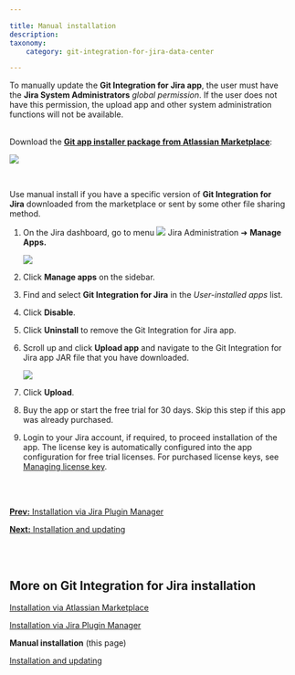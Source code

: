 ```yaml
---

title: Manual installation
description:
taxonomy:
    category: git-integration-for-jira-data-center

---
```


<div class="bbb-callout bbb--alert">
    <div class="irow">
    <div class="ilogobox">
        <span class="logoimg"></span>
    </div>
    <div class="imsgbox">
        To manually update the <b>Git Integration for Jira app</b>, the user must have the <b>Jira System Administrators</b> <I>global permission</i>. If the user does not have this permission, the upload app and other system administration functions will not be available.
    </div>
    </div>
</div>
<br>

Download the [**Git app installer package from Atlassian Marketplace**](https://marketplace.atlassian.com/plugins/com.xiplink.jira.git.jira_git_plugin/versions):

![](/wp-content/uploads/gij-docs-installation-gitapp-version-history-manual-download.png)

<br>

Use manual install if you have a specific version of **Git Integration for Jira** downloaded from the marketplace or sent by some other file sharing method.

1.  On the Jira dashboard, go to menu <img src='/wp-content/uploads/gij-jira-sys-admin-icon.png' /> Jira Administration ➜ **Manage Apps.**

    ![](/wp-content/uploads/gij-docs-installation-jira-admin-cfg-manage-apps-menu-c.png)

2.  Click **Manage apps** on the sidebar.

3.  Find and select **Git Integration for Jira** in the _User-installed apps_ list.

4.  Click **Disable**.

5.  Click **Uninstall** to remove the Git Integration for Jira app.

6.  Scroll up and click **Upload app** and navigate to the Git Integration for Jira app JAR file that you have downloaded.

    ![](/wp-content/uploads/gij-docs-installation-jira-admin-cfg-manage-apps-upload-app-sel-c.png)

7.  Click **Upload**.

8.  Buy the app or start the free trial for 30 days. Skip this step if this app was already purchased.

9.  Login to your Jira account, if required, to proceed installation of the app. The license key is automatically configured into the app configuration for free trial licenses. For purchased license keys, see [Managing license key](/git-integration-for-jira-data-center/managing-license-key-gij-self-managed).

<br>
<br>

[**Prev:** Installation via Jira Plugin Manager](/git-integration-for-jira-data-center/installation-via-jira-plugin-manager-gij-self-managed)

[**Next:** Installation and updating](/git-integration-for-jira-data-center/installation-and-updating-gij-self-managed)

<br>
<br>

## More on Git Integration for Jira installation

[Installation via Atlassian Marketplace](/git-integration-for-jira-data-center/installation-via-atlassian-marketplace-gij-self-managed)

[Installation via Jira Plugin Manager](/git-integration-for-jira-data-center/installation-via-jira-plugin-manager-gij-self-managed)

**Manual installation** (this page)

[Installation and updating](/git-integration-for-jira-data-center/installation-and-updating-gij-self-managed)



